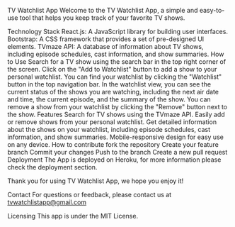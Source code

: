 TV Watchlist App
Welcome to the TV Watchlist App, a simple and easy-to-use tool that helps you keep track of your favorite TV shows.

Technology Stack
React.js: A JavaScript library for building user interfaces.
Bootstrap: A CSS framework that provides a set of pre-designed UI elements.
TVmaze API: A database of information about TV shows, including episode schedules, cast information, and show summaries.
How to Use
Search for a TV show using the search bar in the top right corner of the screen.
Click on the "Add to Watchlist" button to add a show to your personal watchlist.
You can find your watchlist by clicking the "Watchlist" button in the top navigation bar.
In the watchlist view, you can see the current status of the shows you are watching, including the next air date and time, the current episode, and the summary of the show.
You can remove a show from your watchlist by clicking the "Remove" button next to the show.
Features
Search for TV shows using the TVmaze API.
Easily add or remove shows from your personal watchlist.
Get detailed information about the shows on your watchlist, including episode schedules, cast information, and show summaries.
Mobile-responsive design for easy use on any device.
How to contribute
fork the repository
Create your feature branch
Commit your changes
Push to the branch
Create a new pull request
Deployment
The App is deployed on Heroku, for more information please check the deployment section.

Thank you for using TV Watchlist App, we hope you enjoy it!

Contact
For questions or feedback, please contact us at tvwatchlistapp@gmail.com

Licensing
This app is under the MIT License.
